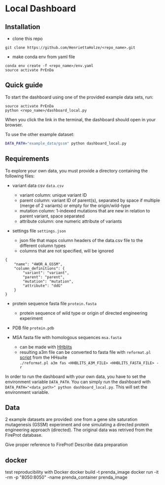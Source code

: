 # Local Dashboard

## Installation

- clone this repo
```
git clone https://github.com/HenriettaHolze/<repo_name>.git
```
- make conda env from yaml file
```
conda env create -f <repo_name>/env.yaml
source activate PrEnDa
```

## Quick guide

To start the dashboard using one of the provided example data sets, run:
```
source activate PrEnDa
python <repo_name>/dashboard_local.py
```
When you click the link in the terminal, the dashboard should open in your browser. 

To use the other example dataset:
```sh
DATA_PATH="example_data/gssm" python dashboard_local.py
```


## Requirements

To explore your own data, you must provide a directory containing the following files:

- variant data csv `data.csv`
    - variant column: unique variant ID
    - parent column: variant ID of parent(s), separated by space if multiple (merge of 2 variants) or empty for the origin/wild-type
    - mutation column: 1-indexed mutations that are new in relation to parent variant, space separated
    - attribute column: one numeric attribute of variants

- settings file `settings.json`
    - json file that maps column headers of the data.csv file to the different column types
    - columns that are not specified, will be ignored

```
{
    "name": "4WOR_A_GSSM",
    "column_definitions": {
        "variant": "variant",
        "parent": "parent",
        "mutation": "mutation",
        "attribute": "ddG"
    }
}
```

- protein sequence fasta file `protein.fasta`
    - protein sequence of wild type or origin of directed engineering experiment

- PDB file `protein.pdb`

- MSA fasta file with homologous sequences `msa.fasta`
    - can be made with [HHblits](https://toolkit.tuebingen.mpg.de/tools/hhblits)
    - resulting a3m file can be converted to fasta file with `reformat.pl` [script](https://github.com/soedinglab/hh-suite/blob/master/scripts/reformat.pl) from the HHsuite  
    `./reformat.pl a3m fas <HHBLITS_A3M_FILE> <HHBLITS_FASTA_FILE> -r`

In order to run the dashboard with your own data, you have to set the environment variable `DATA_PATH`. You can simply run the dashboard with `DATA_PATH="<data_path>" python dashboard_local.py`. This will set the environment variable.  

## Data

2 example datasets are provided: one from a gene site saturation mutagenesis (GSSM) experiment and one simulating a directed protein engineering approach (directed).
The original data was retrived from the FireProt database. 

Give proper reference to FireProt!
Describe data preparation

## docker
test reproducibility with Docker
docker build -t prenda_image <path>
docker run -it -rm -p "8050:8050" -name prenda_container prenda_image

